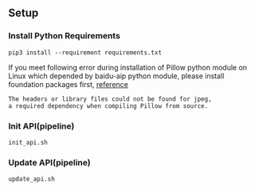 ## Setup
### Install Python Requirements
`pip3 install --requirement requirements.txt`

If you meet following error during installation of Pillow python module on Linux which depended by baidu-aip python module, please install foundation packages first, [reference](https://stackoverflow.com/questions/34631806/fail-during-installation-of-pillow-python-module-in-linux)

```
The headers or library files could not be found for jpeg,
a required dependency when compiling Pillow from source.
```

### Init API(pipeline)
`init_api.sh`


### Update API(pipeline)
`update_api.sh`
